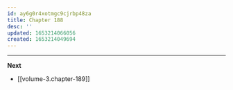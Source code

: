 ```yaml
---
id: ay6g0r4xotmgc9cjrbp48za
title: Chapter 188
desc: ''
updated: 1653214066056
created: 1653214049694
---
```




____

**Next**
* [[volume-3.chapter-189]]